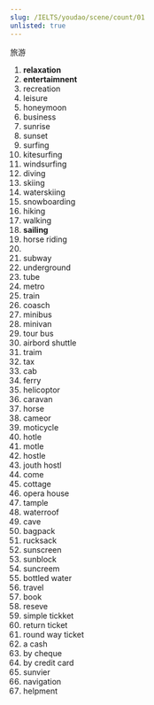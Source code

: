 ```yaml
---
slug: /IELTS/youdao/scene/count/01
unlisted: true
---
```


旅游
1. **relaxation**
1. **entertaimnent**
1. recreation
1. leisure
1. honeymoon
1. business
1. sunrise
1. sunset
1. surfing
1. kitesurfing
1. windsurfing
1. diving
1. skiing
1. waterskiing
1. snowboarding
1. hiking
1. walking
1. **sailing**
1. horse riding
1. 
1. subway
1. underground
1. tube
1. metro
1. train
1. coasch
1. minibus
1. minivan
1. tour bus
1. airbord shuttle
1. traim
1. tax
1. cab
1. ferry
1. helicoptor
1. caravan
1. horse
1. cameor
1. moticycle
1. hotle
1. motle
1. hostle
1. jouth hostl
1. come 
1. cottage
1. opera house
1. tample
1. waterroof
1. cave
1. bagpack
1. rucksack
1. sunscreen
1. sunblock
1. suncreem
1. bottled water
1. travel
1. book
1. reseve
1. simple tickket
1. return ticket
1. round way ticket
1. a cash
1. by cheque
1. by credit card
1. sunvier
1. navigation
1. helpment